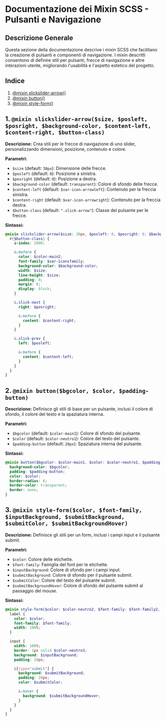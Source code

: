 # Documentazione dei Mixin SCSS - Pulsanti e Navigazione

## Descrizione Generale

Questa sezione della documentazione descrive i mixin SCSS che facilitano la creazione di pulsanti e componenti di navigazione. I mixin descritti consentono di definire stili per pulsanti, frecce di navigazione e altre interazioni utente, migliorando l'usabilità e l'aspetto estetico del progetto.

## Indice

1. [@mixin slickslider-arrow()](#1-mixin-slickslider-arrow)
2. [@mixin button()](#2-mixin-button)
3. [@mixin style-form()](#3-mixin-style-form)

## 1. `@mixin slickslider-arrow($size, $posleft, $posright, $background-color, $content-left, $content-right, $button-class)`

**Descrizione:** Crea stili per le frecce di navigazione di uno slider, personalizzando dimensioni, posizione, contenuto e colore.

**Parametri:**

- `$size` (default: `30px`): Dimensione delle frecce.
- `$posleft` (default: `0`): Posizione a sinistra.
- `$posright` (default: `0`): Posizione a destra.
- `$background-color` (default: `transparent`): Colore di sfondo delle frecce.
- `$content-left` (default: `$var-icon-arrowleft`): Contenuto per la freccia sinistra.
- `$content-right` (default: `$var-icon-arrowright`): Contenuto per la freccia destra.
- `$button-class` (default: `".slick-arrow"`): Classe del pulsante per le frecce.

**Sintassi:**

```scss
@mixin slickslider-arrow($size: 30px, $posleft: 0, $posright: 0, $background-color: transparent, $content-left: $var-icon-arrowleft, $content-right: $var-icon-arrowright, $button-class: ".slick-arrow") {
  #{$button-class} {
    z-index: 1000;

    &:before {
      color: $color-main2;
      font-family: $var-iconsfamily;
      background-color: $background-color;
      width: $size;
      line-height: $size;
      padding: 0;
      margin: 0;
      display: block;
    }

    &.slick-next {
      right: $posright;

      &:before {
        content: $content-right;
      }
    }

    &.slick-prev {
      left: $posleft;

      &:before {
        content: $content-left;
      }
    }
  }
}
```

## 2. `@mixin button($bgcolor, $color, $padding-button)`

**Descrizione:** Definisce gli stili di base per un pulsante, inclusi il colore di sfondo, il colore del testo e la spaziatura interna.

**Parametri:**

- `$bgcolor` (default: `$color-main1`): Colore di sfondo del pulsante.
- `$color` (default: `$color-neutro1`): Colore del testo del pulsante.
- `$padding-button` (default: `20px`): Spaziatura interna del pulsante.

**Sintassi:**

```scss
@mixin button($bgcolor: $color-main1, $color: $color-neutro1, $padding-button: 20px) {
  background-color: $bgcolor;
  padding: $padding-button;
  color: $color;
  border-radius: 0;
  border-color: transparent;
  border: none;
}
```

## 3. `@mixin style-form($color, $font-family, $inputBackground, $submitBackground, $submitColor, $submitBackgroundHover)`

**Descrizione:** Definisce gli stili per un form, inclusi i campi input e il pulsante submit.

**Parametri:**

- `$color`: Colore delle etichette.
- `$font-family`: Famiglia del font per le etichette.
- `$inputBackground`: Colore di sfondo per i campi input.
- `$submitBackground`: Colore di sfondo per il pulsante submit.
- `$submitColor`: Colore del testo del pulsante submit.
- `$submitBackgroundHover`: Colore di sfondo del pulsante submit al passaggio del mouse.

**Sintassi:**

```scss
@mixin style-form($color: $color-neutro2, $font-family: $font-family2, $inputBackground: $color-neutro3-chiaro, $submitBackground: $color-main1, $submitColor: $color-neutro4, $submitBackgroundHover: $color-main2) {
  label {
    color: $color;
    font-family: $font-family;
    width: 100%;
  }

  input {
    width: 100%;
    border: 1px solid $color-neutro3;
    background: $inputBackground;
    padding: 10px;

    &[type="submit"] {
      background: $submitBackground;
      padding: 20px;
      color: $submitColor;

      &:hover {
        background: $submitBackgroundHover;
      }
    }
  }
}
```

